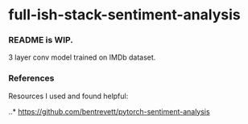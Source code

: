# full-ish-stack-sentiment-analysis

### README is WIP.

3 layer conv model trained on IMDb dataset. 

### References

Resources I used and found helpful: 

..* <https://github.com/bentrevett/pytorch-sentiment-analysis>
